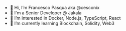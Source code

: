 - 👋 Hi, I’m Francesco Pasqua aka @cesconix
- 💼 I'm a Senior Developer @ Jakala
- 👀 I’m interested in Docker, Node.js, TypeScript, React
- 🌱 I’m currently learning Blockchain, Solidity, Web3
